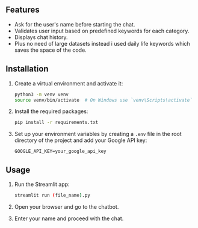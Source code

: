 
## Features

- Ask for the user's name before starting the chat.
- Validates user input based on predefined keywords for each category.
- Displays chat history.
- Plus no need of large datasets instead i used daily life keywords which saves the space of the code.

## Installation

1. Create a virtual environment and activate it:

    ```bash
    python3 -m venv venv
    source venv/bin/activate  # On Windows use `venv\Scripts\activate`
    ```

2. Install the required packages:

    ```bash
    pip install -r requirements.txt
    ```

3. Set up your environment variables by creating a `.env` file in the root directory of the project and add your Google API key:

    ```
    GOOGLE_API_KEY=your_google_api_key
    ```

## Usage

1. Run the Streamlit app:

    ```bash
    streamlit run (file_name).py
    ```

2. Open your browser and go to the chatbot.

3. Enter your name and proceed with the chat.
